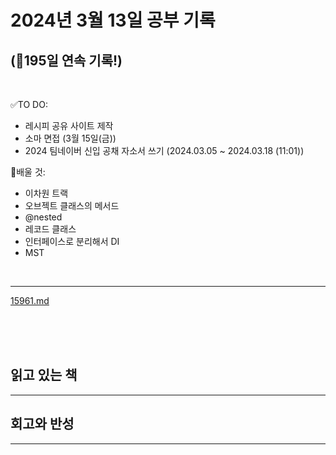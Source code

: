 # 2024년 3월 13일 공부 기록 
## (🚀195일 연속 기록!)

<br>

✅TO DO: 

- 레시피 공유 사이트 제작
- 소마 면접 (3월 15일(금))
- 2024 팀네이버 신입 공채 자소서 쓰기 (2024.03.05 ~ 2024.03.18 (11:01))

💭배울 것:

- 이차원 트랙
- 오브젝트 클래스의 메서드
- @nested
- 레코드 클래스
- 인터페이스로 분리해서 DI
- MST

<br>

---

[15961.md](..%2F..%2F..%2FAlgorithm%2FSolvedProblem%2F%EC%9D%B4%EB%B6%84%ED%83%90%EC%83%89%2F%ED%88%AC%ED%8F%AC%EC%9D%B8%ED%84%B0%2F15961%2F15961.md)



<br><br><br>

## 읽고 있는 책

---




## 회고와 반성

---
